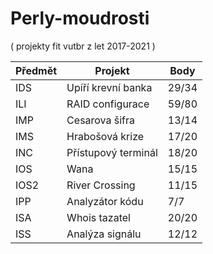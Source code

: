 # Perly-moudrosti
( projekty fit vutbr z let 2017-2021 )

| Předmět     | Projekt             | Body        |
| ----------- | ------------------- | ----------- |
| IDS         | Upíří krevní banka  | 29/34       |
| ILI         | RAID configurace    | 59/80       |
| IMP         | Cesarova šifra      | 13/14       |
| IMS         | Hrabošová krize     | 17/20       |
| INC         | Přístupový terminál | 18/20       |
| IOS         | Wana                | 15/15       |
| IOS2        | River Crossing      | 11/15       |
| IPP         | Analyzátor kódu     | 7/7         |
| ISA         | Whois tazatel       | 20/20       |
| ISS         | Analýza signálu     | 12/12       |

